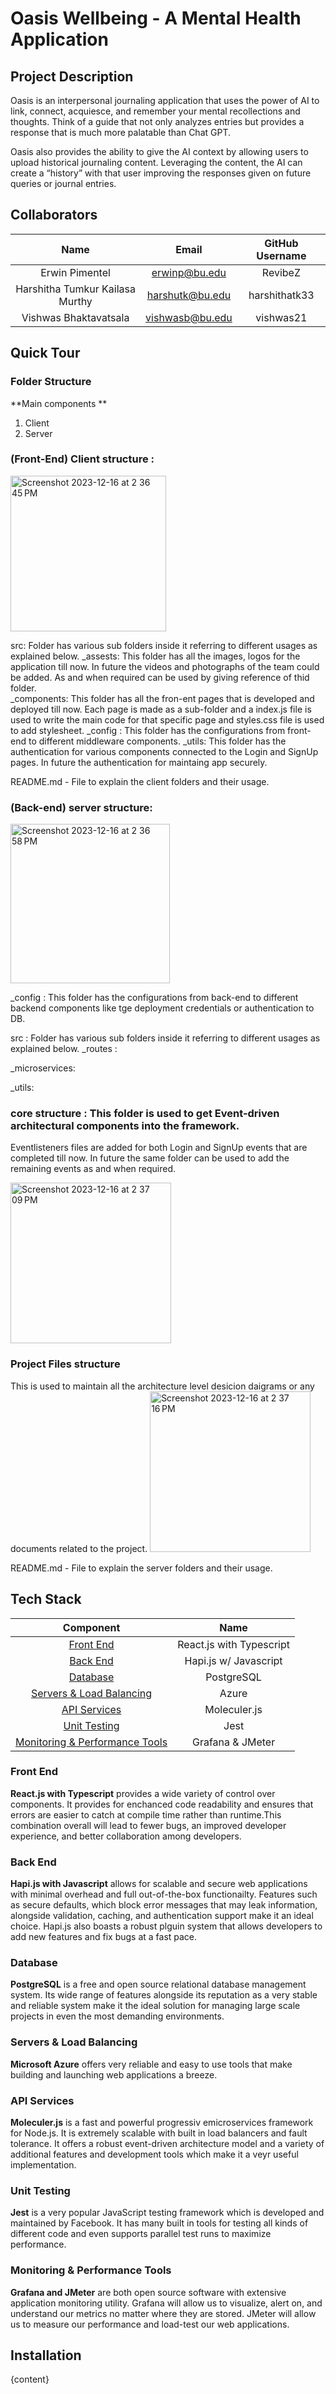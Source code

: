 # Oasis Wellbeing - A Mental Health Application
## Project Description
Oasis is an interpersonal journaling application that uses the power of AI to link, connect, acquiesce, and remember your mental recollections and thoughts. Think of a guide that not only analyzes entries but provides a response that is much more palatable than Chat GPT. 

Oasis also provides the ability to give the AI context by allowing users to upload historical journaling content. Leveraging the content, the AI can create a “history” with that user improving the responses given on future queries or journal entries.

## Collaborators
| Name | Email | GitHub Username |
| :---: | :---: | :---: |
| Erwin Pimentel | erwinp@bu.edu | RevibeZ |
| Harshitha Tumkur Kailasa Murthy | harshutk@bu.edu | harshithatk33 |
| Vishwas Bhaktavatsala | vishwasb@bu.edu | vishwas21 |

## Quick Tour

### Folder Structure 

**Main components **

1. Client
2. Server


### (Front-End) Client structure :

<img width="249" alt="Screenshot 2023-12-16 at 2 36 45 PM" src="https://github.com/BU-Spark/se-oasis/assets/63293318/d31a6ed2-3ef5-400c-895b-a0e7adca58aa">

src: Folder has various sub folders inside it referring to different usages as explained below.
  _assests: This folder has all the images, logos for the application till now. In future the videos and photographs of the team could be added. As and when required can be used by giving reference of thid folder.  
  _components: This folder has all the fron-ent pages that is developed and deployed till now. Each page is made as a sub-folder and a index.js file is used to write the main code for that specific page and styles.css file is used to add stylesheet.
_config : This folder has the configurations from front-end to different middleware components.
_utils: This folder has the authentication for various components connected to the Login and SignUp pages. In future the authentication for maintaing app securely.

README.md - File to explain the client folders and their usage. 

### (Back-end) server structure: 
<img width="255" alt="Screenshot 2023-12-16 at 2 36 58 PM" src="https://github.com/BU-Spark/se-oasis/assets/63293318/ca0246f0-660c-4e63-bf9a-e71f76244aff">

_config : This folder has the configurations from back-end to different backend components like tge deployment credentials or authentication to DB.

src : Folder has various sub folders inside it referring to different usages as explained below.
_routes : 

_microservices: 

_utils: 

### core structure : This folder is used to get Event-driven architectural components into the framework.
Eventlisteners files are added for both Login and SignUp events that are completed till now. In future the same folder can be used to add the remaining events as and when required.

<img width="257" alt="Screenshot 2023-12-16 at 2 37 09 PM" src="https://github.com/BU-Spark/se-oasis/assets/63293318/a663273b-64e6-4397-acd1-1d403190348b">

### Project Files structure
This is used to maintain all the architecture level desicion daigrams or any documents related to the project.
<img width="257" alt="Screenshot 2023-12-16 at 2 37 16 PM" src="https://github.com/BU-Spark/se-oasis/assets/63293318/cfeac5a4-e5b7-47d0-abd2-1804b591a227">

README.md - File to explain the server folders and their usage. 
## Tech Stack

| Component | Name |
| :---: | :---: |
| [Front End](#frontend) | React.js with Typescript |
| [Back End](#backend)| Hapi.js w/ Javascript |
| [Database](#database) | PostgreSQL |
| [Servers & Load Balancing](#servers) | Azure |
| [API Services](#api) | Moleculer.js |
| [Unit Testing](#unit) | Jest |
| [Monitoring & Performance Tools](#monitoring) | Grafana & JMeter |

### <a id="frontend">Front End</a>

**React.js with Typescript** provides a wide variety of control over components. It provides for enchanced code readability and ensures that errors are easier to catch at compile time rather than runtime.This combination overall will lead to fewer bugs, an improved developer experience, and better collaboration among developers.

### <a id="backend">Back End</a>

**Hapi.js with Javascript** allows for scalable and secure web applications with minimal overhead and full out-of-the-box functionailty. Features such as secure defaults, which block error messages that may leak information, alongside validation, caching, and authentication support make it an ideal choice. Hapi.js also boasts a robust plguin system that allows developers to add new features and fix bugs at a fast pace.

### <a id="database">Database</a>

**PostgreSQL** is a free and open source relational database management system. Its wide range of features alongside its reputation as a very stable and reliable system make it the ideal solution for managing large scale projects in even the most demanding environments.

### <a id="servers">Servers & Load Balancing</a>

**Microsoft Azure** offers very reliable and easy to use tools that make building and launching web applications a breeze.

### <a id="api">API Services</a>

**Moleculer.js** is a fast and powerful progressiv emicroservices framework for Node.js. It is extremely scalable with built in load balancers and fault tolerance. It offers a robust event-driven architecture model and a variety of additional features and development tools which make it a veyr useful implementation.

### <a id="unit">Unit Testing</a>

**Jest** is a very popular JavaScript testing framework which is developed and maintained by Facebook. It has many built in tools for testing all kinds of different code and even supports parallel test runs to maximize performance.

### <a id="monitoring">Monitoring & Performance Tools</a>

**Grafana and JMeter** are both open source software with extensive application monitoring utility. Grafana will allow us to visualize, alert on, and understand our metrics no matter where they are stored. JMeter will allow us to measure our performance and load-test our web applications.

## Installation

{content}

